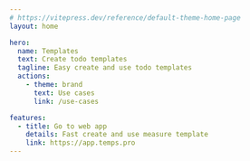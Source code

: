 ```yaml
---
# https://vitepress.dev/reference/default-theme-home-page
layout: home

hero:
  name: Templates
  text: Create todo templates
  tagline: Easy create and use todo templates
  actions:
    - theme: brand
      text: Use cases
      link: /use-cases

features:
  - title: Go to web app
    details: Fast create and use measure template
    link: https://app.temps.pro
---
```

